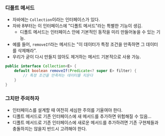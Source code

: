 ### 디폴트 메서드

- 자바에는 `Collection`이라는 인터페이스가 있다.
- 자바 8부터는 이 인터페이스에 "디폴트 메서드"라는 특별한 기능이 생김.
    - 디폴트 메서드는 인터페이스 안에 기본적인 동작을 미리 만들어놓을 수 있는 기능.
- 예를 들어, `removeIf`라는 메서드는 "이 데이터가 특정 조건을 만족하면 그 데이터를 삭제해라".
- 우리가 굳이 다시 만들지 않아도 제거하는 메서드 기본적으로 사용 가능.

```java
public interface Collection<E> {
    default boolean removeIf(Predicate<? super E> filter) {
        // 특정 조건을 만족하는 데이터를 지운다
    }
}
```

### 그치만 주의하자

- 인터페이스를 설계할 때 여전히 세심한 주의를 기울여야 한다.
- 디폴트 메서드로 기존 인터페이스에 새 메서드를 추가하면 위험해질 수 있음…
- 디폴트 메서드로 기존 인터페이스에 새로운 메서드를 추가하려면 기존 구현체들과 충돌하지는 않을지 반드시 고려해야 한다.
